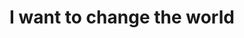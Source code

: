 ---
pid: rs338
title: I want to change the world
location_transcription: center city/ Ave. of the Arts
coordinates: "[-75.164500112866, 39.948174230595]"
zipcode: '19102'
gen_neighborhood: Center City
neighborhood: Rittenhouse Square,Avenue of The Arts
outside_phl: 
age: '24'
age_range: 20-29
instagram: 
image_file_name: rs_338.jpg
proposal_transcription: I fly on the wings of REVOLUTION
topic: Uplifting
topic_summary: '0'
type: Other No Form
keywords_other: Revolution, eagle
credit: 
image_labels: 
twitter: violetskyart
facebook: 
permalink: "/monuments/rs338/"
layout: item-page
---